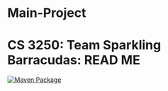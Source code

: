 # Main-Project
# CS 3250: Team Sparkling Barracudas: READ ME
[![Maven Package](https://github.com/Sparkling-Barracudas/Main-Project/actions/workflows/maven-publish.yml/badge.svg)](https://github.com/Sparkling-Barracudas/Main-Project/actions/workflows/maven-publish.yml)
